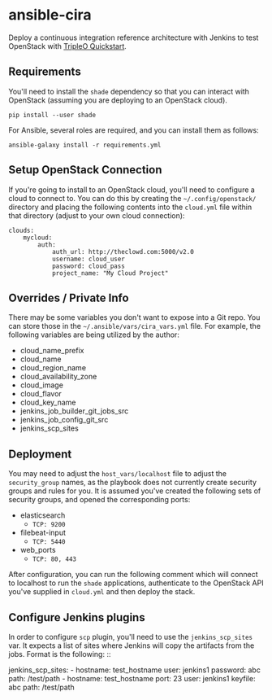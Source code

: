 # ansible-cira

Deploy a continuous integration reference architecture with Jenkins to test
OpenStack with [TripleO
Quickstart](https://github.com/openstack/tripleo-quickstart).


## Requirements

You'll need to install the `shade` dependency so that you can interact with
OpenStack (assuming you are deploying to an OpenStack cloud).

    pip install --user shade

For Ansible, several roles are required, and you can install them as follows:

    ansible-galaxy install -r requirements.yml

## Setup OpenStack Connection

If you're going to install to an OpenStack cloud, you'll need to configure a
cloud to connect to. You can do this by creating the `~/.config/openstack/`
directory and placing the following contents into the `cloud.yml` file within
that directory (adjust to your own cloud connection):

    clouds:
        mycloud:
            auth:
                auth_url: http://theclowd.com:5000/v2.0
                username: cloud_user
                password: cloud_pass
                project_name: "My Cloud Project"

## Overrides / Private Info

There may be some variables you don't want to expose into a Git repo. You can
store those in the `~/.ansible/vars/cira_vars.yml` file. For example, the
following variables are being utilized by the author:

* cloud_name_prefix
* cloud_name
* cloud_region_name
* cloud_availability_zone
* cloud_image
* cloud_flavor
* cloud_key_name
* jenkins_job_builder_git_jobs_src
* jenkins_job_config_git_src
* jenkins_scp_sites

## Deployment

You may need to adjust the `host_vars/localhost` file to adjust the
`security_group` names, as the playbook does not currently create security
groups and rules for you. It is assumed you've created the following sets of
security groups, and opened the corresponding ports:

* elasticsearch
  * `TCP: 9200`
* filebeat-input
  * `TCP: 5440`
* web_ports
  * `TCP: 80, 443`

After configuration, you can run the following comment which will connect to
localhost to run the `shade` applications, authenticate to the OpenStack API
you've supplied in `cloud.yml` and then deploy the stack.


## Configure Jenkins plugins

In order to configure `scp` plugin, you'll need to use the `jenkins_scp_sites`
var. It expects a list of sites where Jenkins will copy the artifacts from
the jobs. Format is the following: ::

  jenkins_scp_sites:
    - hostname: test_hostname
      user: jenkins1
      password: abc
      path: /test/path
    - hostname: test_hostname
      port: 23
      user: jenkins1
      keyfile: abc
    path: /test/path
